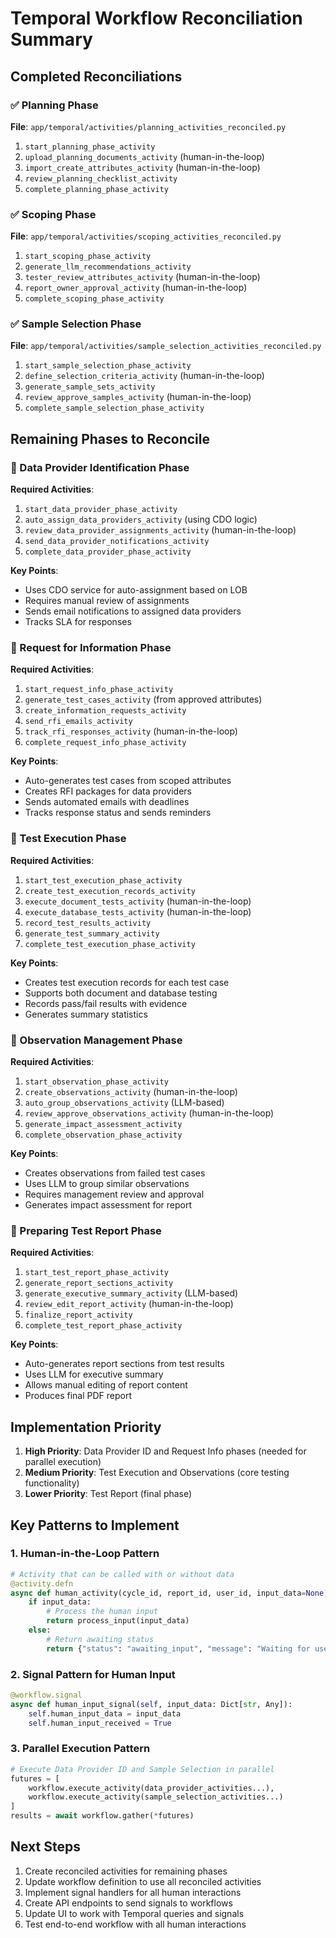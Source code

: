# Temporal Workflow Reconciliation Summary

## Completed Reconciliations

### ✅ Planning Phase
**File**: `app/temporal/activities/planning_activities_reconciled.py`
1. `start_planning_phase_activity`
2. `upload_planning_documents_activity` (human-in-the-loop)
3. `import_create_attributes_activity` (human-in-the-loop)
4. `review_planning_checklist_activity`
5. `complete_planning_phase_activity`

### ✅ Scoping Phase  
**File**: `app/temporal/activities/scoping_activities_reconciled.py`
1. `start_scoping_phase_activity`
2. `generate_llm_recommendations_activity`
3. `tester_review_attributes_activity` (human-in-the-loop)
4. `report_owner_approval_activity` (human-in-the-loop)
5. `complete_scoping_phase_activity`

### ✅ Sample Selection Phase
**File**: `app/temporal/activities/sample_selection_activities_reconciled.py`
1. `start_sample_selection_phase_activity`
2. `define_selection_criteria_activity` (human-in-the-loop)
3. `generate_sample_sets_activity`
4. `review_approve_samples_activity` (human-in-the-loop)
5. `complete_sample_selection_phase_activity`

## Remaining Phases to Reconcile

### 📝 Data Provider Identification Phase
**Required Activities**:
1. `start_data_provider_phase_activity`
2. `auto_assign_data_providers_activity` (using CDO logic)
3. `review_data_provider_assignments_activity` (human-in-the-loop)
4. `send_data_provider_notifications_activity`
5. `complete_data_provider_phase_activity`

**Key Points**:
- Uses CDO service for auto-assignment based on LOB
- Requires manual review of assignments
- Sends email notifications to assigned data providers
- Tracks SLA for responses

### 📝 Request for Information Phase
**Required Activities**:
1. `start_request_info_phase_activity`
2. `generate_test_cases_activity` (from approved attributes)
3. `create_information_requests_activity`
4. `send_rfi_emails_activity`
5. `track_rfi_responses_activity` (human-in-the-loop)
6. `complete_request_info_phase_activity`

**Key Points**:
- Auto-generates test cases from scoped attributes
- Creates RFI packages for data providers
- Sends automated emails with deadlines
- Tracks response status and sends reminders

### 📝 Test Execution Phase
**Required Activities**:
1. `start_test_execution_phase_activity`
2. `create_test_execution_records_activity`
3. `execute_document_tests_activity` (human-in-the-loop)
4. `execute_database_tests_activity` (human-in-the-loop)
5. `record_test_results_activity`
6. `generate_test_summary_activity`
7. `complete_test_execution_phase_activity`

**Key Points**:
- Creates test execution records for each test case
- Supports both document and database testing
- Records pass/fail results with evidence
- Generates summary statistics

### 📝 Observation Management Phase
**Required Activities**:
1. `start_observation_phase_activity`
2. `create_observations_activity` (human-in-the-loop)
3. `auto_group_observations_activity` (LLM-based)
4. `review_approve_observations_activity` (human-in-the-loop)
5. `generate_impact_assessment_activity`
6. `complete_observation_phase_activity`

**Key Points**:
- Creates observations from failed test cases
- Uses LLM to group similar observations
- Requires management review and approval
- Generates impact assessment for report

### 📝 Preparing Test Report Phase
**Required Activities**:
1. `start_test_report_phase_activity`
2. `generate_report_sections_activity`
3. `generate_executive_summary_activity` (LLM-based)
4. `review_edit_report_activity` (human-in-the-loop)
5. `finalize_report_activity`
6. `complete_test_report_phase_activity`

**Key Points**:
- Auto-generates report sections from test results
- Uses LLM for executive summary
- Allows manual editing of report content
- Produces final PDF report

## Implementation Priority

1. **High Priority**: Data Provider ID and Request Info phases (needed for parallel execution)
2. **Medium Priority**: Test Execution and Observations (core testing functionality)
3. **Lower Priority**: Test Report (final phase)

## Key Patterns to Implement

### 1. Human-in-the-Loop Pattern
```python
# Activity that can be called with or without data
@activity.defn
async def human_activity(cycle_id, report_id, user_id, input_data=None):
    if input_data:
        # Process the human input
        return process_input(input_data)
    else:
        # Return awaiting status
        return {"status": "awaiting_input", "message": "Waiting for user action"}
```

### 2. Signal Pattern for Human Input
```python
@workflow.signal
async def human_input_signal(self, input_data: Dict[str, Any]):
    self.human_input_data = input_data
    self.human_input_received = True
```

### 3. Parallel Execution Pattern
```python
# Execute Data Provider ID and Sample Selection in parallel
futures = [
    workflow.execute_activity(data_provider_activities...),
    workflow.execute_activity(sample_selection_activities...)
]
results = await workflow.gather(*futures)
```

## Next Steps

1. Create reconciled activities for remaining phases
2. Update workflow definition to use all reconciled activities
3. Implement signal handlers for all human interactions
4. Create API endpoints to send signals to workflows
5. Update UI to work with Temporal queries and signals
6. Test end-to-end workflow with all human interactions